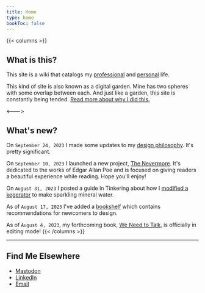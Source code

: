 ```yaml
---
title: Home
type: home
bookToc: false
---
```


{{< columns >}}
## What is this?

This site is a wiki that catalogs my [professional](/professional) and [personal](/personal) life. 

This kind of site is also known as a digital garden. Mine has two spheres with some overlap between each. And just like a garden, this site is constantly being tended. [Read more about why I did this.](/about/site/)

<--->

## What's new?
On `September 24, 2023` I made some updates to my [design philosophy](/philosophy). It's pretty significant.

On `September 10, 2023` I launched a new project, [The Nevermore](https://nevermore.rip). It's dedicated to the works of Edgar Allan Poe and is focused on giving readers a beautiful experience while reading. Hope you'll enjoy!


On `August 31, 2023` I posted a guide in Tinkering about how I [modified a kegerator](/tinkering/sparkling-water/) to make sparkling mineral water.

As of `August 17, 2023` I've added a [bookshelf](/docs/guides/bookshelf) which contains recommendations for newcomers to design.

As of `August 4, 2023`, my forthcoming book, [We Need to Talk](/we-need-to-talk), is officially in editing mode!
{{< /columns >}}

---
## Find Me Elsewhere
- [Mastodon](http://hooray.computer/@josh)
- [LinkedIn](http://linkedin.com/in/joshuamauldin/)
- [Email](mailto:hello@joshuamauldin.com)
